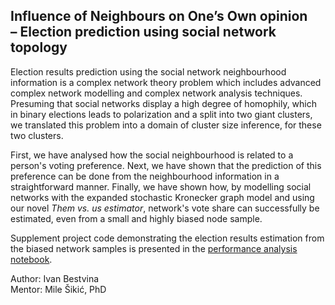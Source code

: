 ## Influence of Neighbours on One’s Own opinion <br> – Election prediction using social network topology
Election results prediction using the social network neighbourhood information is a complex network theory problem which includes advanced complex network modelling and complex network analysis techniques. Presuming that social networks display a high degree of homophily, which in binary elections leads to polarization and a split into two giant clusters, we translated this problem into a domain of cluster size inference, for these two clusters.

First, we have analysed how the social neighbourhood is related to a person's voting preference. Next, we have shown that the prediction of this preference can be done from the neighbourhood information in a straightforward manner. Finally, we have shown how, by modelling social networks with the expanded stochastic Kronecker graph model and using our novel _Them vs. us estimator_, network's vote share can successfully be estimated, even from a small and highly biased node sample. 

Supplement project code demonstrating the election results estimation from the biased network samples is presented in the [performance analysis notebook](performance_analysis.ipynb). 

Author: Ivan Bestvina  
Mentor: Mile Šikić, PhD

